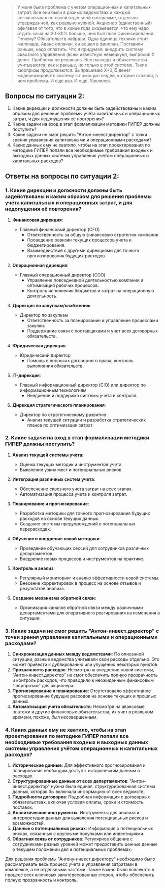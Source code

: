 > У меня была проблема с учетом операционных и капитальных затрат. 
> Все они были в разных ведомствах и каждый согласовывал по своей отдельной программе, отдельно утвержденной, как реально нужной. 
> Акционер (единственный) офигевал от того, что в конце года оказывается, что ему надо отдать кэша на 20-30% больше, чем был план финансирования. 
> Почему? Обязательств набрали. Одна единица техники стоит миллиард. Аванс оплачен, он вошел в финплан. 
> Поставили раньше, надо оплатить. 
> Что я придумал: внедрить систему сквозного управления (всем известную немецкую), выпросил X денег. 
> Проблема не решилась. 
> Все расходы и обязательства учитываются, как и раньше, но только в этой системе. Такие сюрпризы продолжаются. Выпрашиваю X\*0,15 денег модернизировать систему с помощью людей, которые сказали, в чем проблема. И еще раз. И еще. Уволился.

## Вопросы по ситуации 2: 
1. Какие дирекции и должности должны быть задействованы и каким образом для решения проблемы учёта капитальных и операционных затрат, и для недопущения её повторения?
2. Какие задачи на вход в этап формализации методики ГИПЕР должны поступить?
3. Какие задачи не смог решить "Антон-инвест.директор" с точки зрения управления капитальными и операционными расходами? 
4. Каких данных ему не хватило, чтобы на этап проектирования по методике ГИПЕР попали все необходимые требования входных и выходных данных системы управления учётом операционных и капитальных расходов?

## Ответы на вопросы по ситуации 2:
### 1. Какие дирекции и должности должны быть задействованы и каким образом для решения проблемы учёта капитальных и операционных затрат, и для недопущения её повторения?

1. **Финансовая дирекция**:
    - Главный финансовый директор (CFO)
        - Ответственность за общую финансовую стратегию компании.
        - Проведение ревизии текущих процессов учета и бюджетирования.
        - Взаимодействие с другими дирекциями для точного прогнозирования будущих расходов.

2. **Операционная дирекция**:
    - Главный операционный директор (COO)
        - Управление повседневной деятельностью компании и оптимизация рабочих процессов.
        - Контроль исполнения бюджетов и затрат на операционную деятельность.

3. **Дирекция по закупкам/снабжению**:
    - Директор по закупкам
        - Ответственность за планирование и управление процессами закупки.
        - Поддержание связи с поставщиками и учет всех договорных обязательств.

4. **Юридическая дирекция**:
    - Юридический директор
        - Помощь в вопросах договорного права, контроль выполнения обязательств.

5. **IT-дирекция**:
    - Главный информационный директор (CIO) или директор по информационным технологиям
        - Внедрение и поддержка системы учета и контроля.

6. **Дирекция стратегического планирования**:
    - Директор по стратегическому развитию
        - Анализ текущей ситуации и разработка стратегических планов по оптимизации затрат.

### 2. Какие задачи на вход в этап формализации методики ГИПЕР должны поступить?

1. **Анализ текущей системы учета**:
    - Оценка текущих методик и инструментов учета.
    - Выявление узких мест и потенциальных рисков.

2. **Интеграция различных систем учета**:
    - Обеспечение сквозного учета затрат на всех этапах.
    - Автоматизация процесса учета и контроля затрат.

3. **Планирование и прогнозирование**:
    - Разработка методики для точного прогнозирования будущих расходов на основе текущих данных.
    - Создание системы предупреждений о потенциальных перерасходах.

4. **Обучение и внедрение новой методики**:
    - Проведение обучающих сессий для сотрудников различных департаментов.
    - Внедрение новых процессов и инструментов на практике.

5. **Контроль и анализ**:
    - Регулярный мониторинг и анализ эффективности новой системы.
    - Внесение корректировок в процесс на основе отзывов и результатов анализа.

6. **Создание механизма обратной связи**:
    - Организация каналов обратной связи между различными департаментами для оперативного реагирования на изменения в ситуации.

### 3. Какие задачи не смог решить "Антон-инвест.директор" с точки зрения управления капитальными и операционными расходами?

1. **Синхронизация данных между ведомствами**: По описанной ситуации, разные ведомства учитывали свои расходы отдельно. Это может привести к дублированию или упущению некоторых пунктов.
2. **Прозрачность расходов**: Несмотря на внедрение новой системы, "Антон-инвест.директор" не смог обеспечить полную прозрачность и контроль расходов, что приводило к неожиданным финансовым "сюрпризам" для акционера.
3. **Прогнозирование и планирование**: Отсутствовало эффективное прогнозирование будущих расходов на основе текущих и прошлых данных.
4. **Автоматизация учета обязательств**: Несмотря на авансовые платежи и другие финансовые обязательства, их учет в реальном времени, похоже, был несовершенным.

### 4. Каких данных ему не хватило, чтобы на этап проектирования по методике ГИПЕР попали все необходимые требования входных и выходных данных системы управления учётом операционных и капитальных расходов?

1. **Исторические данные**: Для эффективного прогнозирования и планирования необходим доступ к историческим данным о расходах.
2. **Структурированные данные от всех департаментов**: "Антон-инвест.директор" нужна была единая, структурированная система данных, которая бы включала информацию от всех ведомств.
3. **Подробности договоров**: Подробная информация о договорных обязательствах, включая условия оплаты, сроки и стоимость поставок.
4. **Аналитические инструменты**: Инструменты для анализа и интерпретации данных для выявления потенциальных рисков и возможностей.
5. **Данные о потенциальных рисках**: Информация о потенциальных рисках, связанных с крупными покупками или инвестициями.
6. **Обратная связь от сотрудников**: Регулярное общение с сотрудниками разных уровней может предоставить ценные данные о текущем положении дел и потенциальных проблемах.


Для решения проблемы "Антону-инвест.директору" необходимо было рассматривать весь процесс учета и управления затратами в комплексе, а не отдельными частями. Также важно было вовлекать в процесс всех ключевых заинтересованных сторон, чтобы обеспечить полную прозрачность и контроль.